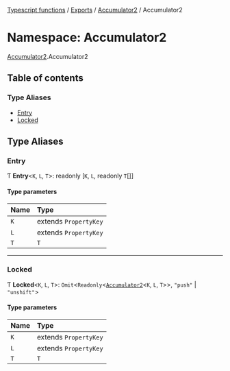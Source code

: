 [Typescript functions](../index.md) / [Exports](../modules.md) / [Accumulator2](Accumulator2.md) / Accumulator2

# Namespace: Accumulator2

[Accumulator2](Accumulator2.md).Accumulator2

## Table of contents

### Type Aliases

- [Entry](Accumulator2.Accumulator2-1.md#entry)
- [Locked](Accumulator2.Accumulator2-1.md#locked)

## Type Aliases

### Entry

Ƭ **Entry**<`K`, `L`, `T`\>: readonly [`K`, `L`, readonly `T`[]]

#### Type parameters

| Name | Type |
| :------ | :------ |
| `K` | extends `PropertyKey` |
| `L` | extends `PropertyKey` |
| `T` | `T` |

___

### Locked

Ƭ **Locked**<`K`, `L`, `T`\>: `Omit`<`Readonly`<[`Accumulator2`](../classes/Accumulator2.Accumulator2-2.md)<`K`, `L`, `T`\>\>, ``"push"`` \| ``"unshift"``\>

#### Type parameters

| Name | Type |
| :------ | :------ |
| `K` | extends `PropertyKey` |
| `L` | extends `PropertyKey` |
| `T` | `T` |
